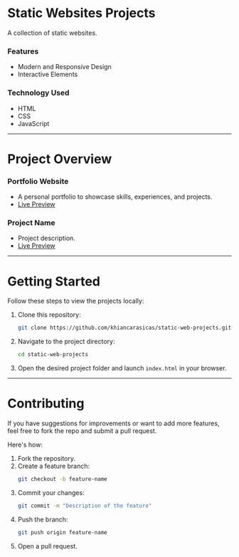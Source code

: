 # Static Websites Projects
A collection of static websites.

### Features
- Modern and Responsive Design
- Interactive Elements

### Technology Used
- HTML
- CSS
- JavaScript

---

# Project Overview

### Portfolio Website
- A personal portfolio to showcase skills, experiences, and projects.
- [Live Preview](https://github.com/khiancarasicas)

### Project Name
- Project description.
- [Live Preview](https://github.com/khiancarasicas)

---

# Getting Started
Follow these steps to view the projects locally:
1. Clone this repository:
    ```bash
    git clone https://github.com/khiancarasicas/static-web-projects.git
    ```
2. Navigate to the project directory:
    ```bash
    cd static-web-projects
    ```
3. Open the desired project folder and launch `index.html` in your browser.

---

# Contributing
If you have suggestions for improvements or want to add more features, feel free to fork the repo and submit a pull request.

Here's how:
1. Fork the repository.
2. Create a feature branch:
    ```bash
    git checkout -b feature-name
    ```
3. Commit your changes:
    ```bash
    git commit -m "Description of the feature"
    ```
4. Push the branch:
    ```bash
    git push origin feature-name
    ```
5. Open a pull request.

